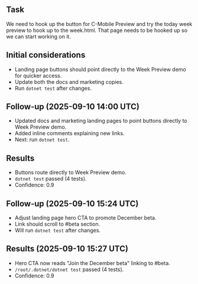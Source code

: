 ## Task
We need to hook up the button for C-Mobile Preview and try the today week preview to hook up to the week.html. That page needs to be hooked up so we can start working on it.

## Initial considerations
- Landing page buttons should point directly to the Week Preview demo for quicker access.
- Update both the docs and marketing copies.
- Run `dotnet test` after changes.

## Follow-up (2025-09-10 14:00 UTC)
- Updated docs and marketing landing pages to point buttons directly to Week Preview demo.
- Added inline comments explaining new links.
- Next: run `dotnet test`.

## Results
- Buttons route directly to Week Preview demo.
- `dotnet test` passed (4 tests).
- Confidence: 0.9

## Follow-up (2025-09-10 15:24 UTC)
- Adjust landing page hero CTA to promote December beta.
- Link should scroll to #beta section.
- Will run `dotnet test` after changes.


## Results (2025-09-10 15:27 UTC)
- Hero CTA now reads "Join the December beta" linking to #beta.
- `/root/.dotnet/dotnet test` passed (4 tests).
- Confidence: 0.9

